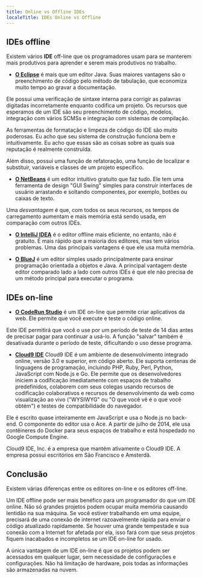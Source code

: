 ```yaml
---
title: Online vs Offline IDEs
localeTitle: IDEs Online vs Offline
---
```

## IDEs offline

Existem vários **IDE** off-line que os programadores usam para se manterem mais produtivos para aprender e serem mais produtivos no trabalho.

*   [**O Eclipse**](https://www.app5.unisys.com/offerings/ClearPathConnection/eclipse.html) é mais que um editor Java. Suas maiores vantagens são o preenchimento de código pelo método de tabulação, que economiza muito tempo ao gravar a documentação.

Ele possui uma verificação de sintaxe interna para corrigir as palavras digitadas incorretamente enquanto codifica um projeto. Os recursos que esperamos de um IDE são seu preenchimento de código, modelos, integração com vários SCMSs e integração com sistemas de compilação.

As ferramentas de formatação e limpeza de código do IDE são muito poderosas. Eu acho que seu sistema de construção funciona bem e intuitivamente. Eu acho que essas são as coisas sobre as quais sua reputação é realmente construída.

Além disso, possui uma função de refatoração, uma função de localizar e substituir, variáveis ​​e classes de um projeto específico.

*   [**O NetBeans**](https://netbeans.org/features/) é um editor intuitivo gratuito que faz tudo. Ele tem uma ferramenta de design "GUI Swing" simples para construir interfaces de usuário arrastando e soltando componentes, por exemplo, botões ou caixas de texto.

Uma _desvantagem_ é que, com todos os seus recursos, os tempos de carregamento aumentam e mais memória está sendo usada, em comparação com outros IDEs.

*   [**O IntelliJ IDEA**](https://www.jetbrains.com/idea/) é o editor offline mais eficiente, no entanto, não é gratuito. É mais rápido que a maioria dos editores, mas tem vários problemas. Uma das principais vantagens é que ele usa muita memória.
    
*   [**O BlueJ**](http://www.bluej.org/) é um editor simples usado principalmente para ensinar programação orientada a objetos e Java. A principal vantagem deste editor comparado lado a lado com outros IDEs é que ele não precisa de um método principal para executar o programa.
    

## IDEs on-line

*   [**O CodeRun Studio**](http://www.webappers.com/2009/12/04/coderun-studio-free-cross-platform-online-ide/) é um IDE on-line que permite criar aplicativos da web. Ele permite que você execute e teste o código online.

Este IDE permitirá que você o use por um período de teste de 14 dias antes de precisar pagar para continuar a usá-lo. A função "salvar" também é desativada durante o período de teste, dificultando o uso desse programa.

*   [**Cloud9 IDE**](https://c9.io) Cloud9 IDE é um ambiente de desenvolvimento integrado online, versão 3.0 e superior, em código aberto. Ele suporta centenas de linguagens de programação, incluindo PHP, Ruby, Perl, Python, JavaScript com Node.js e Go. Ele permite que os desenvolvedores iniciem a codificação imediatamente com espaços de trabalho predefinidos, colaborem com seus colegas usando recursos de codificação colaborativos e recursos de desenvolvimento da web como visualização ao vivo ("WYSIWYG" ou "O que você vê é o que você obtém") e testes de compatibilidade do navegador.

Ele é escrito quase inteiramente em JavaScript e usa o Node.js no back-end. O componente do editor usa o Ace. A partir de julho de 2014, ele usa contêineres do Docker para seus espaços de trabalho e está hospedado no Google Compute Engine.

Cloud9 IDE, Inc. é a empresa que mantém ativamente o Cloud9 IDE. A empresa possui escritórios em São Francisco e Amsterdã.

## Conclusão

Existem várias diferenças entre os editores on-line e os editores off-line.

Um IDE offline pode ser mais benéfico para um programador do que um IDE online. Não só grandes projetos podem ocupar muita memória causando lentidão na sua máquina. Se você estiver trabalhando em uma equipe, precisará de uma conexão de internet razoavelmente rápida para enviar o código atualizado rapidamente. Se houver uma grande tempestade e sua conexão com a Internet for afetada por ela, isso fará com que seus projetos fiquem inacabados e incompletos se um IDE on-line for usado.

A única vantagem de um IDE on-line é que os projetos podem ser acessados ​​em qualquer lugar, sem necessidade de configurações e configurações. Não há limitação de hardware, pois todas as informações são armazenadas na nuvem.